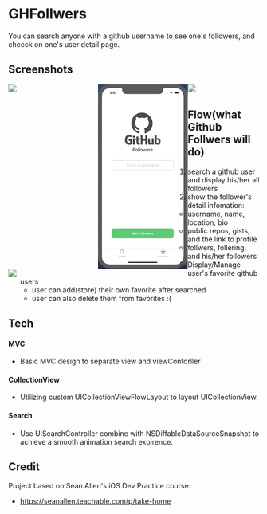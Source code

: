 # GHFollwers
You can search anyone with a github username to see one's followers, and checck on one's user detail page.
 
## Screenshots
<img src="GHPreviewAssets/GHF-Search.gif" width=180 align=left>
<img src="GHPreviewAssets/GHF-SearchWithNoFollower.gif" width=180 align=left>
<img src="GHPreviewAssets/GHF-UserInfo.gif" width=180 align=left>
<img src="GHPreviewAssets/GHF-Favorites(add).gif" width=180>


## Flow(what Github Follwers will do)
  1. search a github user and display his/her all followers
  2. show the follower's detail infomation:
      - username, name, location, bio
      - public repos, gists, and the link to profile
      - follwers, follering, and his/her followers
  3. Display/Manage user's favorite github users
      - user can add(store) their own favorite after searched
      - user can also delete them from favorites :(

## Tech
#### MVC
  - Basic MVC design to separate view and viewContorller
  
#### CollectionView
  - Utilizing custom UICollectionViewFlowLayout to layout UICollectionView.
  
#### Search
  - Use UISearchController combine with NSDiffableDataSourceSnapshot to achieve a smooth animation search expirence.


## Credit
Project based on Sean Allen's iOS Dev Practice course:
 - https://seanallen.teachable.com/p/take-home
